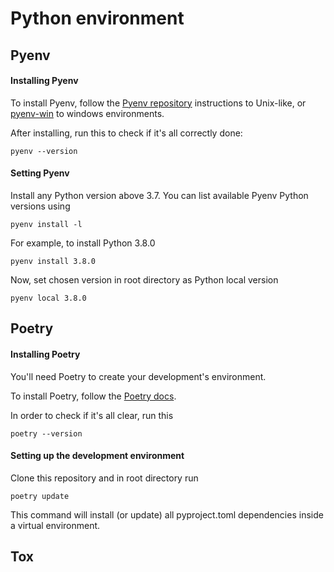 # Python environment

## Pyenv

#### Installing Pyenv

To install Pyenv, follow the [Pyenv repository](https://github.com/pyenv/pyenv) instructions to Unix-like, or [pyenv-win](https://github.com/pyenv-win/pyenv-win) to windows environments.

After installing, run this to check if it's all correctly done:

    pyenv --version

#### Setting Pyenv

Install any Python version above 3.7. You can list available Pyenv Python versions using

    pyenv install -l

For example, to install Python 3.8.0

    pyenv install 3.8.0

Now, set chosen version in root directory as Python local version

    pyenv local 3.8.0


## Poetry

#### Installing Poetry

You'll need Poetry to create your development's environment.

To install Poetry, follow the [Poetry docs](https://python-poetry.org/docs/).

In order to check if it's all clear, run this

    poetry --version

#### Setting up the development environment

Clone this repository and in root directory run

    poetry update

This command will install (or update) all pyproject.toml dependencies inside a virtual environment.


## Tox
